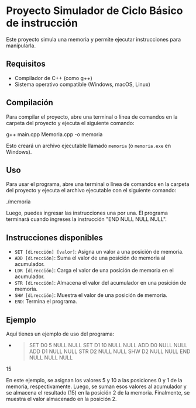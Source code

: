 # Proyecto Simulador de Ciclo Básico de instrucción

Este proyecto simula una memoria y permite ejecutar instrucciones para manipularla.

## Requisitos

- Compilador de C++ (como g++)
- Sistema operativo compatible (Windows, macOS, Linux)

## Compilación

Para compilar el proyecto, abre una terminal o línea de comandos en la carpeta del proyecto y ejecuta el siguiente comando:

g++ main.cpp Memoria.cpp -o memoria


Esto creará un archivo ejecutable llamado `memoria` (o `memoria.exe` en Windows).

## Uso

Para usar el programa, abre una terminal o línea de comandos en la carpeta del proyecto y ejecuta el archivo ejecutable con el siguiente comando:

./memoria


Luego, puedes ingresar las instrucciones una por una. El programa terminará cuando ingreses la instrucción "END NULL NULL NULL".

## Instrucciones disponibles

- `SET [dirección] [valor]`: Asigna un valor a una posición de memoria.
- `ADD [dirección]`: Suma el valor de una posición de memoria al acumulador.
- `LDR [dirección]`: Carga el valor de una posición de memoria en el acumulador.
- `STR [dirección]`: Almacena el valor del acumulador en una posición de memoria.
- `SHW [dirección]`: Muestra el valor de una posición de memoria.
- `END`: Termina el programa.

## Ejemplo

Aquí tienes un ejemplo de uso del programa:

- > SET  D0 5 NULL NULL
SET D1 10 NULL NULL
ADD D0 NULL NULL
ADD D1 NULL NULL
STR D2 NULL NULL
SHW D2 NULL NULL
END NULL NULL NULL

15

En este ejemplo, se asignan los valores 5 y 10 a las posiciones 0 y 1 de la memoria, respectivamente. Luego, se suman esos valores al acumulador y se almacena el resultado (15) en la posición 2 de la memoria. Finalmente, se muestra el valor almacenado en la posición 2.
